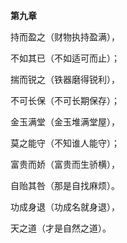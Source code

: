 **第九章**

持而盈之（财物执持盈满），

不如其已（不如适可而止）；

揣而锐之（铁器磨得锐利），

不可长保（不可长期保存）；

金玉满堂（金玉堆满堂屋），

莫之能守（不知谁人能守）；

富贵而娇（富贵而生骄横），

自贻其咎（那是自找麻烦）。

功成身退（功成名就身退），

天之道（才是自然之道）。